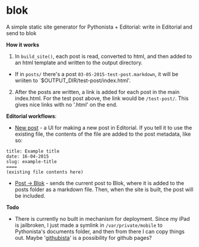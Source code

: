 # blok
A simple static site generator for Pythonista + Editorial: write in Editorial and send to blok

**How it works**

1. In `build_site()`, each post is read, converted to html, and then added to an html template and written to the output directory.
* If in `posts/` there's a post `03-05-2015-test-post.markdown`, it will be wriiten to `$OUTPUT_DIR/test-post/index.html'.
2. After the posts are written, a link is added for each post in the main index.html. For the test post above, the link would be `/test-post/`. This gives nice links with no '.html' on the end.

**Editorial workflows**:
* [New post](http://www.editorial-workflows.com/workflow/5812790350577664/oa40mJqmRxY) - a UI for making a new post in Editorial. If you tell it to use the existing file, the contents of the file are added to the post metadata, like so:
```
title: Example title
date: 16-04-2015
slug: example-title
====
(existing file contents here)
```

* [Post -> Blok](http://www.editorial-workflows.com/workflow/5900215483629568/b1X0ckOwSCY) - sends the current post to Blok, where it is added to the posts folder as a markdown file. Then, when the site is built, the post will be included.

**Todo**
- There is currently no built in mechanism for deployment. Since my iPad is jailbroken, I just made a symlink in `/var/private/mobile` to Pythonista's documents folder, and then from there I can copy things out. Maybe '[githubista](https://github.com/mmurdoch/githubista)' is a possibility for github pages?
